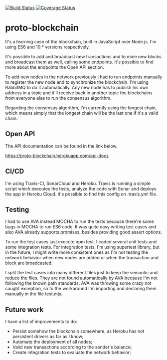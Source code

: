 [![Build Status](https://travis-ci.org/brunopacheco1/proto-blockchain.svg?branch=master)](https://travis-ci.org/brunopacheco1/proto-blockchain) [![Coverage Status](https://coveralls.io/repos/github/brunopacheco1/proto-blockchain/badge.svg?branch=master)](https://coveralls.io/github/brunopacheco1/proto-blockchain?branch=master)

# proto-blockchain

It's a learning case of the blockchain, built in JavaScript over Node.js. I'm using ES6 and 10.* versions respectively.

It's possible to add and broadcast new transactions and to mine new blocks and broadcast them as well, calling some endpoints. It's possible to find more about the endpoints the Open API section.

To add new nodes in the network previously I had to run endpoints manually to register the new node and to synchronize the blockchain. I'm using RabbitMQ to do it automatically. Any new node has to publish his own address in a topic and it'll receive back in another topic the blockchains from everyone else to run the consensus algorithm.

Regarding the consensus algorithm, I'm currently using the longest chain, which means simply that the longest chain will be the last one if it's a valid chain.

## Open API

The API documentation can be found in the link below.

https://proto-blockchain.herokuapp.com/api-docs

## CI/CD

I'm using Travis-CI, SonarCloud and Heroku. Travis is running a simple script which executes the tests, analyze the code with Sonar and deploys the app in Heroku Cloud. It's possible to find this config on .travis.yml file.

## Testing

I had to use AVA instead MOCHA to run the tests because there're some bugs in MOCHA to run ES6 code. It was quite easy writing test cases and also AVA already supports promises, besides providing good assert options.

To run the test cases just execute npm test. I coded several unit tests and some integration tests. For integration tests, I'm using supertest library, but in the future, I might write more consistent ones as I'm not testing the network behavior when new nodes are added or when the transaction and block are broadcasted.

I split the test cases into many different files just to keep the semantic and reduce the files. They are not found automatically by AVA because I'm not following the known path standards. AVA was throwing some crazy not caught exception, so to the workaround I'm importing and declaring them manually in the file test.mjs.

## Future work

I have a list of improvements to do:
- Persist somehow the blockchain somewhere, as Heroku has not persistent drivers as far as I know;
- Automate the deployment of all nodes;
- Valid new transactions according to the sender's balance;
- Create integration tests to evaluate the network behavior;